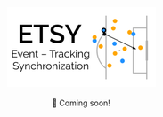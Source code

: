 <div align="center">
<!-- <img src="docs/logo_large.png" height="278"> -->

<img src="docs/logo.png" height="144">

<br/>
<br/>

</div> 

<div align="center">
👀 Coming soon!
</div>